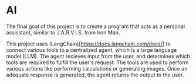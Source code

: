 # AI

The final goal of this project is to create a program that acts as a personal assisstant, similar to J.A.R.V.I.S. from Iron Man.

This project uses (LangChain)[https://docs.langchain.com/docs/] to connect various tools to a centralized agent, which is a large language model (LLM). The agent recieves input from the user, and determines which tools are required to fulfill the user's request. The tools are used to perform various actions like performing calculations or generating images. Once an adequate response is generated, the agent returns the output to the user.

